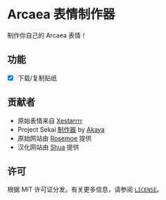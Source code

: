 # Arcaea 表情制作器
制作你自己的 Arcaea 表情！
## 功能
- [x] 下载/复制贴纸
## 贡献者
- 原始表情来自 [Xestarrrr](https://x.com/Xestarrrr)
- Project Sekai [制作器](https://github.com/TheOriginalAyaka/sekai-stickers) by [Akaya](https://github.com/TheOriginalAkaya)
- 原始网站由 [Rosemoe](https://github.com/Rosemoe) 提供
- 汉化网站由 [Shua](https://github.com/Shua-github) 提供
## 许可
根据 MIT 许可证分发。有关更多信息，请参阅 [`LICENSE`](https://github.com/Shua-github/arcaea-stickers-zh/LICENCE)。
